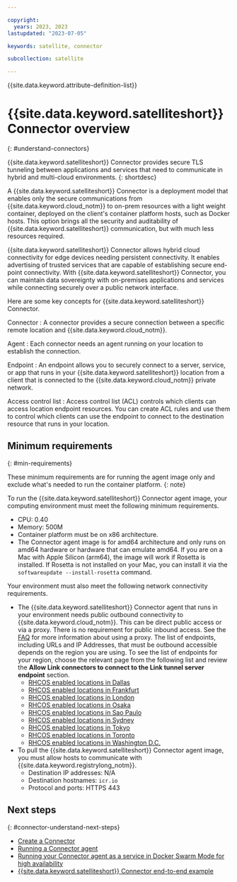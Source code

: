 ```yaml
---

copyright:
  years: 2023, 2023
lastupdated: "2023-07-05"

keywords: satellite, connector

subcollection: satellite

---
```


{{site.data.keyword.attribute-definition-list}}

# {{site.data.keyword.satelliteshort}} Connector overview
{: #understand-connectors}

{{site.data.keyword.satelliteshort}} Connector provides secure TLS tunneling between applications and services that need to communicate in hybrid and multi-cloud environments.
{: shortdesc}
  
A {{site.data.keyword.satelliteshort}} Connector is a deployment model that enables only the secure communications from {{site.data.keyword.cloud_notm}} to on-prem resources with a light weight container, deployed on the client's container platform hosts, such as Docker hosts. This option brings all the security and auditability of {{site.data.keyword.satelliteshort}} communication, but with much less resources required.
  
{{site.data.keyword.satelliteshort}} Connector allows hybrid cloud connectivity for edge devices needing persistent connectivity. It enables advertising of trusted services that are capable of establishing secure end-point connectivity. With {{site.data.keyword.satelliteshort}} Connector, you can maintain data sovereignty with on-premises applications and services while connecting securely over a public network interface.
  
Here are some key concepts for {{site.data.keyword.satelliteshort}} Connector.
  
Connector
:   A connector provides a secure connection between a specific remote location and {{site.data.keyword.cloud_notm}}.
  
Agent
:   Each connector needs an agent running on your location to establish the connection.
  
Endpoint
:   An endpoint allows you to securely connect to a server, service, or app that runs in your {{site.data.keyword.satelliteshort}} location from a client that is connected to the {{site.data.keyword.cloud_notm}} private network.
  
Access control list
:   Access control list (ACL) controls which clients can access location endpoint resources. You can create ACL rules and use them to control which clients can use the endpoint to connect to the destination resource that runs in your location.


## Minimum requirements
{: #min-requirements}

These minimum requirements are for running the agent image only and exclude what's needed to run the container platform.
{: note}
  
To run the {{site.data.keyword.satelliteshort}} Connector agent image, your computing environment must meet the following minimum requirements.
- CPU: 0.40
- Memory: 500M
- Container platform must be on x86 architecture.
- The Connector agent image is for amd64 architecture and only runs on amd64 hardware or hardware that can emulate amd64. If you are on a Mac with Apple Silicon (arm64), the image will work if Rosetta is installed. If Rosetta is not installed on your Mac, you can install it via the `softwareupdate --install-rosetta` command.

Your environment must also meet the following network connectivity requirements. 
- The {{site.data.keyword.satelliteshort}} Connector agent that runs in your environment needs public outbound connectivity to {{site.data.keyword.cloud_notm}}. This can be direct public access or via a proxy. There is no requirement for public inbound access. See the [FAQ](#connector-faq) for more information about using a proxy. The list of endpoints, including URLs and IP Addresses, that must be outbound accessible depends on the region you are using. To see the list of endpoints for your region, choose the relevant page from the following list and review the **Allow Link connectors to connect to the Link tunnel server endpoint** section.
    - [RHCOS enabled locations in Dallas](/docs/satellite?topic=satellite-reqs-host-rhcos-outbound-dal#link-connector-dal) 
    - [RHCOS enabled locations in Frankfurt](/docs/satellite?topic=satellite-reqs-host-rhcos-outbound-fra#link-connector-fra) 
    - [RHCOS enabled locations in London](/docs/satellite?topic=satellite-reqs-host-rhcos-outbound-lon#link-connector-lon) 
    - [RHCOS enabled locations in Osaka](/docs/satellite?topic=satellite-reqs-host-rhcos-outbound-osa#link-connector-osa) 
    - [RHCOS enabled locations in Sao Paulo](/docs/satellite?topic=satellite-reqs-host-rhcos-outbound-sao#link-connector-sao) 
    - [RHCOS enabled locations in Sydney](/docs/satellite?topic=satellite-reqs-host-rhcos-outbound-syd#link-connector-syd) 
    - [RHCOS enabled locations in Tokyo](/docs/satellite?topic=satellite-reqs-host-rhcos-outbound-tok#link-connector-tok) 
    - [RHCOS enabled locations in Toronto](/docs/satellite?topic=satellite-reqs-host-rhcos-outbound-tor#link-connector-tor) 
    - [RHCOS enabled locations in Washington D.C.](/docs/satellite?topic=satellite-reqs-host-rhcos-outbound-wdc#link-connector-wdc) 
- To pull the {{site.data.keyword.satelliteshort}} Connector agent image, you must allow hosts to communicate with {{site.data.keyword.registrylong_notm}}.
    - Destination IP addresses: N/A 
    - Destination hostnames: `icr.io` 
    - Protocol and ports: HTTPS 443 




## Next steps
{: #connector-understand-next-steps}

- [Create a Connector](/docs/satellite?topic=satellite-create-connector)
- [Running a Connector agent](/docs/satellite?topic=satellite-run-agent-locally)
- [Running your Connector agent as a service in Docker Swarm Mode for high availability](/docs/satellite?topic=satellite-run-agent-swarm)
- [{{site.data.keyword.satelliteshort}} Connector end-to-end example](/docs/satellite?topic=satellite-end-to-end)



